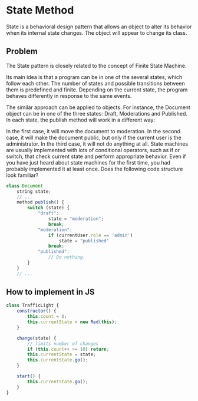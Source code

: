 # State Method

State is a behavioral design pattern that allows an object to alter its behavior when its internal state changes. The object will appear to change its class.

## Problem

The State pattern is closely related to the concept of Finite State Machine.

Its main idea is that a program can be in one of the several states, which follow each other. The number of states and possible transitions between them is predefined and finite. Depending on the current state, the program behaves differently in response to the same events.

The similar approach can be applied to objects. For instance, the Document object can be in one of the three states: Draft, Moderations and Published. In each state, the publish method will work in a different way:

In the first case, it will move the document to moderation.
In the second case, it will make the document public, but only if the current user is the administrator.
In the third case, it will not do anything at all.
State machines are usually implemented with lots of conditional operators, such as if or  switch, that check current state and perform appropriate behavior. Even if you have just heard about state machines for the first time, you had probably implemented it at least once. Does the following code structure look familiar?

```js
class Document
    string state;
    // ...
    method publish() {
        switch (state) {
            "draft":
                state = "moderation";
                break;
            "moderation":
                if (currentUser.role == 'admin')
                    state = "published"
                break;
            "published":
                // Do nothing.
        }
    }
    // ...
```


## How to implement in JS

```js
class TrafficLight {
    constructor() {
        this.count = 0;
        this.currentState = new Red(this);
    }

    change(state) {
        // limits number of changes
        if (this.count++ >= 10) return;
        this.currentState = state;
        this.currentState.go();
    }

    start() {
        this.currentState.go();
    }
}
```
